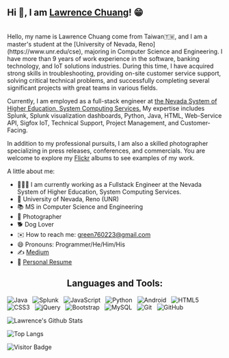 
## Hi 👋, I am [Lawrence Chuang](https://www.linkedin.com/in/lawrence-chuang/)! 😁 
<!-- <h2 align="center">Hi 👋, I am [Lawrence Chuang](https://www.linkedin.com/in/lawrence-chuang/)! 😁 </h2> -->
</br>
    Hello, my name is Lawrence Chuang come from Taiwan🇹🇼, and I am a master's student at the [University of Nevada, Reno](https://www.unr.edu/cse), majoring in Computer Science and Engineering. I have more than 9 years of work experience in the software, banking technology, and IoT solutions industries. During this time, I have acquired strong skills in troubleshooting, providing on-site customer service support, solving critical technical problems, and successfully completing several significant projects with great teams in various fields. 

Currently, I am employed as a full-stack engineer at [the Nevada System of Higher Education, System Computing Services.]() My expertise includes Splunk, Splunk visualization dashboards, Python, Java, HTML, Web-Service API, Sigfox IoT, Technical Support, Project Management, and Customer-Facing. 

In addition to my professional pursuits, I am also a skilled photographer specializing in press releases, conferences, and commercials. You are welcome to explore my [Flickr](https://www.flickr.com/photos/lawrence_image/albums) albums to see examples of my work.

A little about me:
- 👨🏻‍💻 I am currently working as a Fullstack Engineer at the Nevada System of Higher Education, System Computing Services.
- 🏫 University of Nevada, Reno (UNR)
- 📚 MS in Computer Science and Engineering
- 📸 Photographer
- 🐕 Dog Lover
- ✉️ How to reach me: green760223@gmail.com
- 😄 Pronouns: Programmer/He/Him/His
- ✍️ [Medium](https://medium.com/@lawrencechuang760223)
- 📄 [Personal Resume](https://drive.google.com/file/d/14OfpWoUCu8lQT9jM7i45X0B9_os4Otdm/view?usp=sharing)

<h2 align="center">Languages and Tools:</h2>
<!-- **Languages and Tools:**  -->

![Java](https://img.shields.io/badge/-Java-black?logo=java&style=social)&nbsp;&nbsp;
![Splunk](https://img.shields.io/badge/-Splunk-black?logo=splunk&style=social)&nbsp;&nbsp;
![JavaScript](https://img.shields.io/badge/-JavaScript-black?logo=javascript&style=social)&nbsp;&nbsp;
![Python](https://img.shields.io/badge/-Python-black?logo=Python&style=social)&nbsp;&nbsp;
![Android](https://img.shields.io/badge/-Android-black?logo=android&style=social)&nbsp;&nbsp;
![HTML5](https://img.shields.io/badge/-HTML5-black?logo=html5&style=social)&nbsp;&nbsp;
![CSS3](https://img.shields.io/badge/-CSS3-black?logo=css3&style=social)&nbsp;&nbsp;
![jQuery](https://img.shields.io/badge/-jQuery-black?logo=jquery&style=social)&nbsp;&nbsp;
![Bootstrap](https://img.shields.io/badge/-Bootstrap-black?logo=bootstrap&style=social)&nbsp;&nbsp;
![MySQL](https://img.shields.io/badge/-MySQL-black?logo=mysql&style=social)&nbsp;&nbsp;
![Git](https://img.shields.io/badge/-Git-black?logo=git&style=social)&nbsp;&nbsp;
![GitHub](https://img.shields.io/badge/-GitHub-black?logo=github&style=social)&nbsp;&nbsp;

![Lawrence's Github Stats](https://github-readme-stats.vercel.app/api?username=green760223&show_icons=true&theme=tokyonight)

![Top Langs](https://github-readme-stats.vercel.app/api/top-langs/?username=green760223&layout=compact&theme=tokyonight)

![Visitor Badge](https://visitor-badge.laobi.icu/badge?page_id=green760223)
